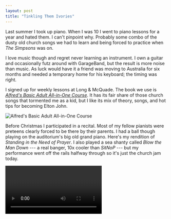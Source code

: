 ```yaml
---
layout: post
title: "Tinkling Them Ivories"
---
```


Last summer I took up piano. When I was 10 I went to piano lessons for a year and hated them. I can't pinpoint why. Probably some combo of the dusty old church songs we had to learn and being forced to practice when *The Simpsons* was on.

I love music though and regret never learning an instrument. I own a guitar and occasionally futz around with GarageBand, but the result is more noise than music. As luck would have it a friend was moving to Australia for six months and needed a temporary home for his keyboard; the timing was right.

I signed up for weekly lessons at Long & McQuade. The book we use is *[Alfred's Basic Adult All-in-One Course](https://www.alfred.com/alfreds-basic-adult-all-in-one-course-book-1/p/00-5753/)*. It has its fair share of those church songs that tormented me as a kid, but I like its mix of theory, songs, and hot tips for becoming Elton John.

<img alt="Alfred's Basic Adult All-in-One Course" srcset="/images/piano-book.jpg 1x, /images/piano-book@2x.jpg 2x" src="/images/piano-book.jpg">

Before Christmas I participated in a recital. Most of my fellow pianists were preteens clearly forced to be there by their parents. I had a ball though playing on the auditorium's big old grand piano. Here's my rendition of *Standing in the Need of Prayer*. I also played a sea shanty called *Blow the Man Down* --- a real banger, 10x cooler than *SitNoP* --- but my performance went off the rails halfway through so it's just the church jam today.

<video controls src="https://s3.amazonaws.com/matthewminer/piano-recital.mp4"></video>
